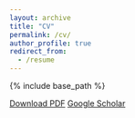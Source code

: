 ```yaml
---
layout: archive
title: "CV"
permalink: /cv/
author_profile: true
redirect_from:
  - /resume
---
```


{% include base_path %}

<p>
  <a href="/files/BakColemanCV.pdf" class="btn">Download PDF</a> 
  <a href="https://scholar.google.com/citations?user=Y5000VQAAAAJ&hl=en" class="btn">Google Scholar</a>
</p>
